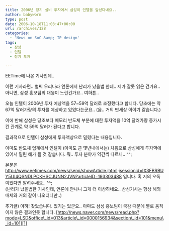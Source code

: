 ```yaml
---
title: 2006년 장기 설비 투자에서 삼성이 인텔을 앞섰다네요..
author: babyworm
type: post
date: 2006-10-18T11:03:47+00:00
url: /archives/128
categories:
  - 'News on SoC &amp; IP design'
tags:
  - 삼성
  - 인텔
  - 장기 투자

---
```

EETime에 나온 기사인데.. 

이런 기사라면.. 벌써 우리나라 언론에서 난리가 났을법 한데.. 제가 잘못 읽은 건가요.. 아니면, 삼성 홍보팀의 대응이 느린건가요.. 여하튼..

오늘 인텔이 2006년 투자 예상액을 57~59억 달러로 조정했다고 합니다. 당초에는 약 67억 달러가량의 투자를 예상하고 있었다는군요.. (음.. 거의 딴세상 이야기 같습니다.)

이에 반해 삼성은 당초보다 메모리 반도체 부분에 대한 투자액을 10억 달러가량 증가시킨 관계로 약 59억 달러가 된다고 합니다.&nbsp; 

결과적으로 인텔이 삼성에게 투자액상으로 밀렸다는 내용입니다. 

아마도 반도체 업계에서 인텔이 (아마도 근 몇년내에서는) 처음으로 삼성에게 투자액에 있어서 밀린 해가 될 것 같습니다. 뭐.. 투자 분야가 약간씩 다르니.. ^^;

본문은 <http://www.eetimes.com/news/semi/showArticle.jhtml;jsessionid=IX3FBRBUY5UI4QSNDLPCKHSCJUNN2JVN?articleID=193303488> 입니다. 혹 저의 오독이었다면 알려주세요.. ^^;  
(난리가 났을법한 기사인데, 언론에 안나니 그게 더 이상하네요.. 삼성기사는 항상 해외매체와 거의 같이 나오더니만..)

추가글) 아하! 찾았습니다. 있기는 있군요.. 아마도 삼성 홍보팀이 국감 때문에 별로 움직이지 않은 결과인듯 합니다. [http://news.naver.com/news/read.php?mode=LSD&office\_id=013&article\_id=0000156934&section\_id=101&menu\_id=101][1]<img decoding="async" alt="" src="https://i0.wp.com/babyworm.net/tatter/plugins/emoticons/emoticons/red(34).gif?w=625" data-recalc-dims="1" />

 [1]: http://news.naver.com/news/read.php?mode=LSD&office_id=013&article_id=0000156934&section_id=101&menu_id=101